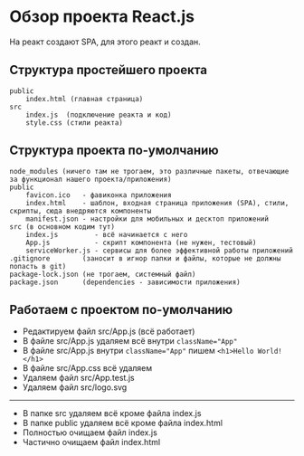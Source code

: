 # Обзор проекта React.js

На реакт создают SPA, для этого реакт и создан.

## Структура простейшего проекта
    public
        index.html (главная страница)
    src
        index.js  (подключение реакта и код)
        style.css (стили реакта)

## Структура проекта по-умолчанию
    node_modules (ничего там не трогаем, это различные пакеты, отвечающие за функционал нашего проекта/приложения)
    public
        favicon.ico   - фавиконка приложения
        index.html    - шаблон, входная страница приложения (SPA), стили, скрипты, сюда внедряются компоненты
        manifest.json - настройки для мобильных и десктоп приложений
    src (в основном кодим тут)
        index.js         - всё начинается с него
        App.js           - скрипт компонента (не нужен, тестовый)
        serviceWorker.js - сервисы для более эффективной работы приложений
    .gitignore        (заносит в игнор папки и файлы, которые не должны попасть в git)
    package-lock.json (не трогаем, системный файл)
    package.json      (dependencies - зависимости приложения)

## Работаем с проектом по-умолчанию
* Редактируем файл src/App.js (всё работает)
* В файле src/App.js удаляем всё внутри `className="App"`
* В файле src/App.js внутри `className="App"` пишем `<h1>Hello World!</h1>`
* В файле src/App.css всё удаляем
* Удаляем файл src/App.test.js
* Удаляем файл src/logo.svg

---
* В папке src удаляем всё кроме файла index.js
* В папке public удаляем всё кроме файла index.html
* Полностью очищаем файл index.js
* Частично очищаем файл index.html
